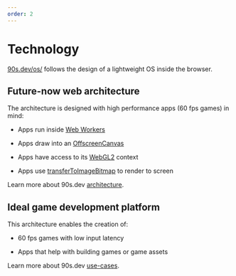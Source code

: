 ```yaml
---
order: 2
---
```


# Technology

[90s.dev/os/](/os/) follows the design of a lightweight OS inside the browser.


## Future-now web architecture

The architecture is designed with high performance apps (60 fps games) in mind:

* Apps run inside [Web Workers](https://developer.mozilla.org/en-US/docs/Web/API/Worker/Worker)

* Apps draw into an [OffscreenCanvas](https://developer.mozilla.org/en-US/docs/Web/API/OffscreenCanvas)

* Apps have access to its [WebGL2](https://developer.mozilla.org/en-US/docs/Web/API/WebGL2RenderingContext) context

* Apps use [transferToImageBitmap](https://developer.mozilla.org/en-US/docs/Web/API/OffscreenCanvas/transferToImageBitmap) to render to screen

Learn more about 90s.dev [architecture](../technical/architecture.md#architecture).


## Ideal game development platform

This architecture enables the creation of:

* 60 fps games with low input latency

* Apps that help with building games or game assets

Learn more about 90s.dev [use-cases](use-cases.md#who-is-it-for).
